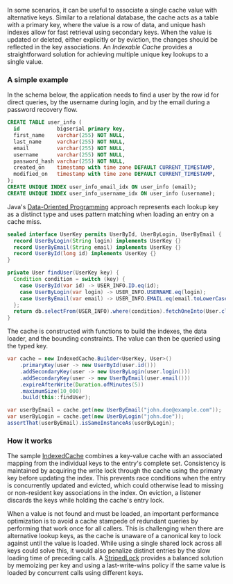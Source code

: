 In some scenarios, it can be useful to associate a single cache value with alternative keys. Similar
to a relational database, the cache acts as a table with a primary key, where the value is a row of
data, and unique hash indexes allow for fast retrieval using secondary keys. When the value is
updated or deleted, either explicitly or by eviction, the changes should be reflected in the key
associations. An _Indexable Cache_ provides a straightforward solution for achieving multiple unique
key lookups to a single value.

### A simple example
In the schema below, the application needs to find a user by the row id for direct queries, by the
username during login, and by the email during a password recovery flow.

```sql
CREATE TABLE user_info (
  id            bigserial primary key,
  first_name    varchar(255) NOT NULL,
  last_name     varchar(255) NOT NULL,
  email         varchar(255) NOT NULL,
  username      varchar(255) NOT NULL,
  password_hash varchar(255) NOT NULL,
  created_on    timestamp with time zone DEFAULT CURRENT_TIMESTAMP,
  modified_on   timestamp with time zone DEFAULT CURRENT_TIMESTAMP,
);
CREATE UNIQUE INDEX user_info_email_idx ON user_info (email);
CREATE UNIQUE INDEX user_info_username_idx ON user_info (username);
```

Java's [Data-Oriented Programming][] approach represents each lookup key as a distinct type and uses
pattern matching when loading an entry on a cache miss.

```java
sealed interface UserKey permits UserById, UserByLogin, UserByEmail {
  record UserByLogin(String login) implements UserKey {}
  record UserByEmail(String email) implements UserKey {}
  record UserById(long id) implements UserKey {}
}

private User findUser(UserKey key) {
  Condition condition = switch (key) {
    case UserById(var id) -> USER_INFO.ID.eq(id);
    case UserByLogin(var login) -> USER_INFO.USERNAME.eq(login);
    case UserByEmail(var email) -> USER_INFO.EMAIL.eq(email.toLowerCase());
  };
  return db.selectFrom(USER_INFO).where(condition).fetchOneInto(User.class);
}
```

The cache is constructed with functions to build the indexes, the data loader, and the bounding
constraints. The value can then be queried using the typed key.

```java
var cache = new IndexedCache.Builder<UserKey, User>()
    .primaryKey(user -> new UserById(user.id()))
    .addSecondaryKey(user -> new UserByLogin(user.login()))
    .addSecondaryKey(user -> new UserByEmail(user.email()))
    .expireAfterWrite(Duration.ofMinutes(5))
    .maximumSize(10_000)
    .build(this::findUser);

var userByEmail = cache.get(new UserByEmail("john.doe@example.com"));
var userByLogin = cache.get(new UserByLogin("john.doe"));
assertThat(userByEmail).isSameInstanceAs(userByLogin);
```

### How it works
The sample [IndexedCache][] combines a key-value cache with an associated mapping from the
individual keys to the entry's complete set. Consistency is maintained by acquiring the write lock
through the cache using the primary key before updating the index. This prevents race conditions
when the entry is concurrently updated and evicted, which could otherwise lead to missing or
non-resident key associations in the index. On eviction, a listener discards the keys while holding
the cache's entry lock.

When a value is not found and must be loaded, an important performance optimization is to avoid a
cache stampede of redundant queries by performing that work once for all callers. This is
challenging when there are alternative lookup keys, as the cache is unaware of a canonical key to
lock against until the value is loaded. While using a single shared lock across all keys could solve
this, it would also penalize distinct entries by the slow loading time of preceding calls. A
[StripedLock][] provides a balanced solution by memoizing per key and using a last-write-wins policy
if the same value is loaded by concurrent calls using different keys.

[Data-Oriented Programming]: https://inside.java/2024/05/23/dop-v1-1-introduction
[IndexedCache]: src/main/java/com/github/benmanes/caffeine/examples/indexable/IndexedCache.java
[StripedLock]: https://guava.dev/releases/snapshot-jre/api/docs/com/google/common/util/concurrent/Striped.html
